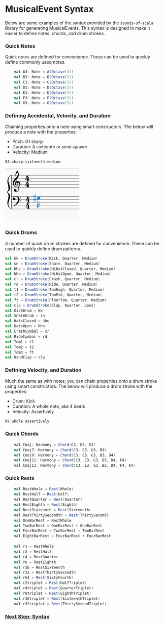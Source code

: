 # MusicalEvent Syntax 


Below are some examples of the syntax provided by the `sounds-of-scala` library for generating MusicalEvents. This syntax is designed to make it easier to define notes, chords, and drum strokes.


### Quick Notes

Quick notes are defined for convenience. These can be used to quickly define commonly used notes.

```scala 3
    val A3: Note = A(Octave(3))
    val B3: Note = B(Octave(3))
    val C3: Note = C(Octave(3))
    val D3: Note = D(Octave(3))
    val E3: Note = E(Octave(3))
    val F3: Note = F(Octave(3))
    val G3: Note = G(Octave(3))
```

### Defining Accidental, Velocity, and Duration

Chaining properties onto a note using smart constructors. The below will produce a note with the properties:
- Pitch: G1 sharp 
- Duration: A sixteenth or semi-quaver
- Velocity: Medium  

```scala 3
G3.sharp.sixteenth.medium
```

![G3 sharp](g3sharp.png)

### Quick Drums

A number of quick drum strokes are defined for convenience. These can be used to quickly define drum patterns.

```scala 3
val kk = DrumStroke(Kick, Quarter, Medium)
val sn = DrumStroke(Snare, Quarter, Medium)
val hhc = DrumStroke(HiHatClosed, Quarter, Medium)
val hho = DrumStroke(HiHatOpen, Quarter, Medium)
val cr = DrumStroke(Crash, Quarter, Medium)
val rd = DrumStroke(Ride, Quarter, Medium)
val t1 = DrumStroke(TomHigh, Quarter, Medium)
val t2 = DrumStroke(TomMid, Quarter, Medium)
val ft = DrumStroke(FloorTom, Quarter, Medium)
val clp = DrumStroke(Clap, Quarter, Loud)
val KickDrum = kk
val SnareDrum = sn
val HatsClosed = hhc
val HatsOpen = hho
val CrashCymbal = cr
val RideCymbal = rd
val Tom1 = t1
val Tom2 = t2
val Tom3 = ft
val HandClap = clp
```

### Defining Velocity, and Duration

Much the same as with notes, you can chain properties onto a drum stroke using smart constructors. The below will produce a drum stroke with the properties:

- Drum: Kick
- Duration: A whole note, aka 4 beats
- Velocity: Assertively

```scala 3
kk.whole.assertively
```

### Quick Chords

```scala 3
    val Cmaj: Harmony = Chord(C3, E3, G3)
    val Cmaj7: Harmony = Chord(C3, E3, G3, B3)
    val Cmaj9: Harmony = Chord(C3, E3, G3, B3, D4)
    val Cmaj11: Harmony = Chord(C3, E3, G3, B3, D4, F4)
    val Cmaj13: Harmony = Chord(C3, E3, G3, B3, D4, F4, A4)
```

### Quick Rests
```scala 3
    val RestWhole = Rest(Whole)
    val RestHalf = Rest(Half)
    val RestQuarter = Rest(Quarter)
    val RestEighth = Rest(Eighth)
    val RestSixteenth = Rest(Sixteenth)
    val RestThirtySecondth = Rest(ThirtySecond)
    val OneBarRest = RestWhole
    val TwoBarRest = OneBarRest + OneBarRest
    val FourBarRest = TwoBarRest + TwoBarRest
    val EightBarRest = FourBarRest + FourBarRest

    val r1 = RestWhole
    val r2 = RestHalf
    val r4 = RestQuarter
    val r8 = RestEighth
    val r16 = RestSixteenth
    val r32 = RestThirtySecondth
    val r64 = Rest(SixtyFourth)
    val r2triplet = Rest(HalfTriplet)
    val r4triplet = Rest(QuarterTriplet)
    val r8triplet = Rest(EighthTriplet)
    val r16triplet = Rest(SixteenthTriplet)
    val r32triplet = Rest(ThirtySecondTriplet)
```

### [Next Step: Syntax](../instruments/README.md)
